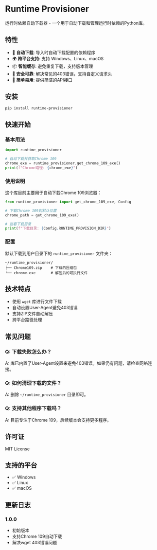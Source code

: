 # Runtime Provisioner

运行时依赖自动下载器 - 一个用于自动下载和管理运行时依赖的Python库。

## 特性

- 🚀 **自动下载**: 导入时自动下载配置的依赖程序
- 🌍 **跨平台支持**: 支持 Windows、Linux、macOS
- 📦 **智能缓存**: 避免重复下载，支持版本管理
- 🔐 **安全可靠**: 解决常见的403错误，支持自定义请求头
- 📝 **简单易用**: 提供简洁的API接口

## 安装

```bash
pip install runtime-provisioner
```

## 快速开始

### 基本用法

```python
import runtime_provisioner

# 自动下载并获取Chrome 109
chrome_exe = runtime_provisioner.get_chrome_109_exe()
print(f"Chrome路径: {chrome_exe}")
```

### 使用说明

这个库目前主要用于自动下载Chrome 109浏览器：

```python
from runtime_provisioner import get_chrome_109_exe, Config

# 下载Chrome 109到默认位置
chrome_path = get_chrome_109_exe()

# 查看下载目录
print(f"下载目录: {Config.RUNTIME_PROVISION_DIR}")
```

### 配置

默认下载到用户目录下的 `runtime_provisioner` 文件夹：

```
~/runtime_provisioner/
├── Chrome109.zip    # 下载的压缩包
└── chrome.exe       # 解压后的可执行文件
```

## 技术特点

- 使用 `wget` 库进行文件下载
- 自动设置User-Agent避免403错误
- 支持ZIP文件自动解压
- 跨平台路径处理

## 常见问题

### Q: 下载失败怎么办？
A: 库已内置了User-Agent设置来避免403错误。如果仍有问题，请检查网络连接。

### Q: 如何清理下载的文件？
A: 删除 `~/runtime_provisioner` 目录即可。

### Q: 支持其他程序下载吗？
A: 目前专注于Chrome 109，后续版本会支持更多程序。

## 许可证

MIT License

## 支持的平台

- ✅ Windows
- ✅ Linux  
- ✅ macOS

## 更新日志

### 1.0.0
- 初始版本
- 支持Chrome 109自动下载
- 解决wget 403错误问题 